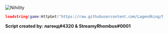 ![Nihility](https://share.creavite.co/O0zXBHWSHfHEP0qt.gif)

```lua
loadstring(game:HttpGet("https://raw.githubusercontent.com/Lagendking/Nihility/main/script.lua"))()
```

**Script created by: лагенд#4320 & StreamyRhombus#0001**
